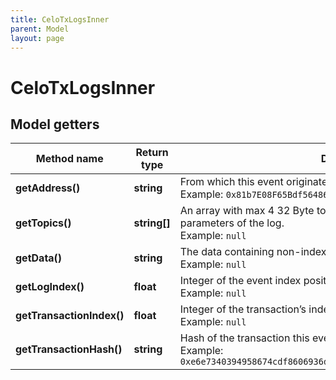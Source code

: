 ```yaml
---
title: CeloTxLogsInner
parent: Model
layout: page
---
```


# CeloTxLogsInner

## Model getters

Method name | Return type | Description | Notes
------------ | ------------- | ------------- | -------------
**getAddress()** | **string** | From which this event originated from. <br>Example: `0x81b7E08F65Bdf5648606c89998A9CC8164397647` | [optional]
**getTopics()** | **string[]** | An array with max 4 32 Byte topics, topic 1-3 contains indexed parameters of the log. <br>Example: `null` | [optional]
**getData()** | **string** | The data containing non-indexed log parameter. <br>Example: `null` | [optional]
**getLogIndex()** | **float** | Integer of the event index position in the block. <br>Example: `null` | [optional]
**getTransactionIndex()** | **float** | Integer of the transaction’s index position, the event was created in. <br>Example: `null` | [optional]
**getTransactionHash()** | **string** | Hash of the transaction this event was created in. <br>Example: `0xe6e7340394958674cdf8606936d292f565e4ecc476aaa8b258ec8a141f7c75d7` | [optional]

